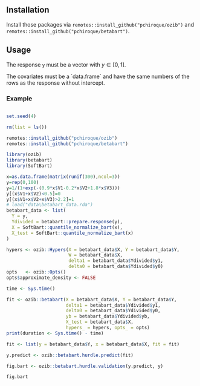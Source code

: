 ## Installation
Install those packages via `remotes::install_github("pchiroque/ozib")` and `remotes::install_github("pchiroque/betabart")`.

## Usage 

The response `y` must be a vector with $y \in[0,1]$.

The covariates must be a ´data.frame` and have the same numbers of the rows as the response without intercept.

### Example 

```R

set.seed(4)

rm(list = ls())

remotes::install_github("pchiroque/ozib")
remotes::install_github("pchiroque/betabart")

library(ozib)
library(betabart)
library(SoftBart)

x=as.data.frame(matrix(runif(300),ncol=3)) 
y=rep(0,100)
y=1/(1+exp(-(0.9*x$V1-0.2*x$V2+1.8*x$V3)))
y[(x$V1+x$V2)<0.5]=0 
y[(x$V1+x$V2+x$V3)>2.2]=1
# load("data\betabart_data.rda")
betabart_data <- list(
  Y = y,
  Ydivided = betabart::prepare.response(y),
  X = SoftBart::quantile_normalize_bart(x),
  X_test = SoftBart::quantile_normalize_bart(x)
)

hypers <- ozib::Hypers(X = betabart_data$X, Y = betabart_data$Y,
                       W = betabart_data$X,
                       delta1 = betabart_data$Ydivided$y1,
                       delta0 = betabart_data$Ydivided$y0)
opts   <- ozib::Opts()
opts$approximate_density <- FALSE

time <- Sys.time()

fit <- ozib::betabart(X = betabart_data$X, Y = betabart_data$Y,
                      delta1 = betabart_data$Ydivided$y1,
                      delta0 = betabart_data$Ydivided$y0,
                      yb = betabart_data$Ydivided$yb,
                      X_test = betabart_data$X,
                      hypers_ = hypers, opts_ = opts)
print(duration <- Sys.time() - time)

fit <- list(y = betabart_data$Y, x = betabart_data$X, fit = fit)

y.predict <- ozib::betabart.hurdle.predict(fit)

fig.bart <- ozib::betabart.hurdle.validation(y.predict, y)

fig.bart


```




